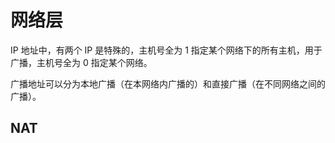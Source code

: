 ﻿# 网络层

IP 地址中，有两个 IP 是特殊的，主机号全为 1 指定某个网络下的所有主机，用于广播，主机号全为 0 指定某个网络。

广播地址可以分为本地广播（在本网络内广播的）和直接广播（在不同网络之间的广播）。

## NAT
